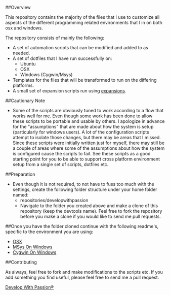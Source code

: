 ##Overview

This repository contains the majority of the files that I use to customize all aspects of the different programming related environments that I in on both osx and windows.

The repository consists of mainly the following:

* A set of automation scripts that can be modified and added to as needed.
* A set of dotfiles that I have run successfully on:
  * Ubuntu
  * OSX
  * Windows (Cygwin/Msys)
* Templates for the files that will be transformed to run on the differing platforms.
* A small set of expansion scripts run using [expansions](http://github.com/developwithpassion/expansions).

##Cautionary Note

* Some of the scripts are obviously tuned to work according to a flow that works well for me. Even though some work has been done to allow these scripts to be portable and usable by others. I apologize in advance for the "assumptions" that are made about how the system is setup (particularly for windows users). A lot of the configuration scripts attempt to isolate those changes, but there may be areas that I missed. Since these scripts were
  initially written just for myself, there may still be a couple of areas where some of the assumptions about how the system is configured cause the scripts to fail. See these scripts as a good starting point for you to be able to support cross platform environment setup from a single set of scripts, dotfiles etc.

##Preparation

* Even though it is not required, to not have to fuss too much with the settings, create the following folder structure under your home folder named:
  * repositories/developwithpassion
  * Navigate to the folder you created above and make a clone of this repository (keep the devtools name). Feel free to fork the repository before you make a clone if you would like to send me pull requests.
  
##Once you have the folder cloned continue with the following readme's, specific to the environment you are using:
  * [OSX]('setup_osx.md')
  * [MSys On Windows]('setup_windows_msys.md')
  * [Cygwin On Windows]('setup_windows_cygwin.md')

##Contributing

As always, feel free to fork and make modifications to the scripts etc. If you add something you find useful, please feel free to send me a pull request.

[Develop With Passion®](http://www.developwithpassion.com)
